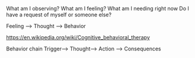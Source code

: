 
What am I observing?
What am I feeling?
What am I needing right now
Do I have a request of myself or someone else?

Feeling --> Thought --> Behavior


https://en.wikipedia.org/wiki/Cognitive_behavioral_therapy


Behavior chain
Trigger--> Thought--> Action --> Consequences